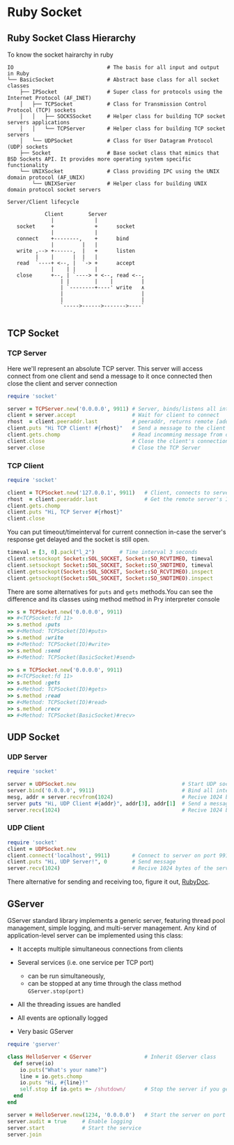 # Ruby Socket

## Ruby Socket Class Hierarchy 

To know the socket hairarchy in ruby 
```
IO                              # The basis for all input and output in Ruby
└── BasicSocket                 # Abstract base class for all socket classes
    ├── IPSocket                # Super class for protocols using the Internet Protocol (AF_INET)
    │   ├── TCPSocket           # Class for Transmission Control Protocol (TCP) sockets
    │   │   ├── SOCKSSocket     # Helper class for building TCP socket servers applications
    │   │   └── TCPServer       # Helper class for building TCP socket servers
    │   └── UDPSocket           # Class for User Datagram Protocol (UDP) sockets
    ├── Socket                  # Base socket class that mimics that BSD Sockets API. It provides more operating system specific functionality
    └── UNIXSocket              # Class providing IPC using the UNIX domain protocol (AF_UNIX)
        └── UNIXServer          # Helper class for building UNIX domain protocol socket servers
```

```
Server/Client lifecycle 

            Client        Server
              |             |                  
   socket     +             +      socket
              |             |
   connect    +--------,    +      bind
              |         |   |
   write ,--> +------,  |   +      listen
         |    |      |  |   |
   read  `----+ <--, |  `-> +      accept
              |    | |      |
   close      +--, | `----> + <--, read <--,
                 | |        |    |         |
                 | `--------+----' write   ٨
                 |                         |
                 |                         |
                 `----->------>------->----`


```


## TCP Socket

### TCP Server

Here we'll represent an absolute TCP server. This server will access connect from one client and send a message to it once connected then close the client and server connection 
```ruby
require 'socket'

server = TCPServer.new('0.0.0.0', 9911) # Server, binds/listens all interfaces on port 9911
client = server.accept                  # Wait for client to connect
rhost  = client.peeraddr.last           # peeraddr, returns remote [address_family, port, hostname, numeric_address(ip)]
client.puts "Hi TCP Client! #{rhost}"   # Send a message to the client once it connect
client.gets.chomp                       # Read incomming message from client
client.close                            # Close the client's connection
server.close                            # Close the TCP Server
```

### TCP Client 

```ruby
require 'socket'

client = TCPSocket.new('127.0.0.1', 9911)   # Client, connects to server on port 9911
rhost  = client.peeraddr.last               # Get the remote server's IP address 
client.gets.chomp
client.puts "Hi, TCP Server #{rhost}"
client.close
```

You can put timeout/timeinterval for current connection in-case the server's response get delayed and the socket is still open.

```ruby
timeval = [3, 0].pack("l_2")        # Time interval 3 seconds 
client.setsockopt Socket::SOL_SOCKET, Socket::SO_RCVTIMEO, timeval      # Set socket revceiving time interval 
client.setsockopt Socket::SOL_SOCKET, Socket::SO_SNDTIMEO, timeval      # Set socket sending time interval
client.getsockopt(Socket::SOL_SOCKET, Socket::SO_RCVTIMEO).inspect      # Optional, Check if socket option has been set
client.getsockopt(Socket::SOL_SOCKET, Socket::SO_SNDTIMEO).inspect      # Optional, Check if socket option has been set
```

There are some alternatives for `puts` and `gets` methods.You can see the difference and its classes using method method in Pry interpreter console

```ruby
>> s = TCPSocket.new('0.0.0.0', 9911)
=> #<TCPSocket:fd 11>
>> s.method :puts
=> #<Method: TCPSocket(IO)#puts>
>> s.method :write
=> #<Method: TCPSocket(IO)#write>
>> s.method :send
=> #<Method: TCPSocket(BasicSocket)#send>
```

```ruby
>> s = TCPSocket.new('0.0.0.0', 9911)
=> #<TCPSocket:fd 11>
>> s.method :gets
=> #<Method: TCPSocket(IO)#gets>
>> s.method :read
=> #<Method: TCPSocket(IO)#read>
>> s.method :recv
=> #<Method: TCPSocket(BasicSocket)#recv>
```


## UDP Socket

### UDP Server
```ruby
require 'socket'

server = UDPSocket.new                                  # Start UDP socket
server.bind('0.0.0.0', 9911)                            # Bind all interfaces to port 9911
mesg, addr = server.recvfrom(1024)                      # Recive 1024 bytes of the message and the sender IP
server puts "Hi, UDP Client #{addr}", addr[3], addr[1]  # Send a message to the client 
server.recv(1024)                                       # Recive 1024 bytes of the message 
```

### UDP Client
```ruby
require 'socket'
client = UDPSocket.new
client.connect('localhost', 9911)       # Connect to server on port 991
client.puts "Hi, UDP Server!", 0        # Send message 
server.recv(1024)                       # Recive 1024 bytes of the server message
```

There alternative for sending and receiving too, figure it out, [RubyDoc](http://ruby-doc.org/stdlib-2.0.0/libdoc/socket/rdoc/UDPSocket.html).




## GServer
GServer standard library implements a generic server, featuring thread pool management, simple logging, and multi-server management. Any kind of application-level server can be implemented using this class:
- It accepts multiple simultaneous connections from clients
- Several services (i.e. one service per TCP port)
    - can be run simultaneously, 
    - can be stopped at any time through the class method `GServer.stop(port)`
- All the threading issues are handled
- All events are optionally logged


- Very basic GServer

```ruby
require 'gserver'

class HelloServer < GServer                 # Inherit GServer class
  def serve(io)
    io.puts("What's your name?")
    line = io.gets.chomp
    io.puts "Hi, #{line}!"
    self.stop if io.gets =~ /shutdown/      # Stop the server if you get shutdown string
  end
end

server = HelloServer.new(1234, '0.0.0.0')   # Start the server on port 1234
server.audit = true     # Enable logging
server.start            # Start the service 
server.join
```












<br><br><br>
---
